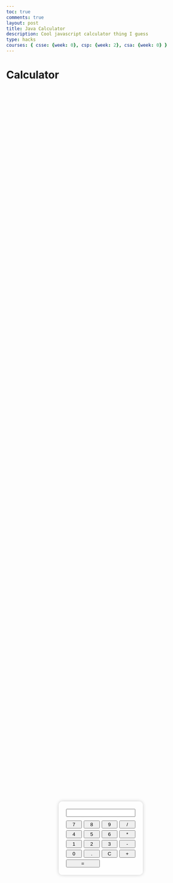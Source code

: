 ```yaml
---
toc: true
comments: true
layout: post
title: Java Calculator
description: Cool javascript calculator thing I guess
type: hacks
courses: { csse: {week: 0}, csp: {week: 2}, csa: {week: 0} }
---
```


# Calculator

<div id="calculator" style="background-image: url('background.jpg'); background-size: cover; display: flex; justify-content: center; align-items: center; height: 100vh; margin: 0;">
  <div style="background-color: rgba(255, 255, 255, 0.8); border-radius: 10px; padding: 20px; box-shadow: 0 0 10px rgba(0, 0, 0, 0.2);">
    <input type="text" id="display" readonly style="margin-bottom: 10px;">
    <div id="buttons" style="display: grid; grid-template-columns: repeat(4, 1fr); grid-gap: 5px;">
      <button onclick="appendToDisplay('7')">7</button>
      <button onclick="appendToDisplay('8')">8</button>
      <button onclick="appendToDisplay('9')">9</button>
      <button onclick="appendToDisplay('/')">/</button>
      <button onclick="appendToDisplay('4')">4</button>
      <button onclick="appendToDisplay('5')">5</button>
      <button onclick="appendToDisplay('6')">6</button>
      <button onclick="appendToDisplay('*')">*</button>
      <button onclick="appendToDisplay('1')">1</button>
      <button onclick="appendToDisplay('2')">2</button>
      <button onclick="appendToDisplay('3')">3</button>
      <button onclick="appendToDisplay('-')">-</button>
      <button onclick="appendToDisplay('0')">0</button>
      <button onclick="appendToDisplay('.')">.</button>
      <button onclick="clearDisplay()">C</button>
      <button onclick="appendToDisplay('+')">+</button>
      <button onclick="calculate()" style="grid-column: span 2;">=</button>
    </div>
  </div>
</div>

<script>
  const display = document.getElementById('display');

  function appendToDisplay(value) {
    display.value += value;
  }

  function clearDisplay() {
    display.value = '';
  }

  function calculate() {
    try {
      display.value = eval(display.value);
    } catch (error) {
      display.value = 'Error';
    }
  }
</script>
